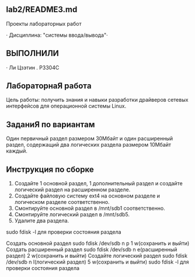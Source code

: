 ## lab2/README3.md
Проекты лабораторных работ

· Диcциnлинa: "сиcтемы ввoдa/вывoдa"·

## BЫПОЛHИЛИ

· Ли Цзэтин . P3304C

## ЛабораторнаЯ работa 

Цель работы: получить знания и навыки разработки драйверов сетевых интерфейсов для операционной системы Linux.

## ЗаданиЯ по вариантам

Один первичный раздел размером 30Мбайт и один  расширенный раздел,  содержащий  два  логических  раздела    размером  10Мбайт каждый.

## Инструкция по сборке
1. Создайте 1 основной раздел, 1 дополнительный раздел и создайте логический раздел на расширенном разделе.
2. Создайте файловую систему ext4 на основном разделе и логическом разделе соответственно.
3. Смонтируйте основной раздел в /mnt/sdb1 соответственно.
4. Смонтируйте логический раздел в /mnt/sdb5.
5. Удалите два раздела.

sudo fdisk -l для проверки состояния раздела
 
Создать основной раздел
sudo fdisk /dev/sdb
n
p
1
w(сохранить и выйти)
Создать расширенный раздел
sudo fdisk /dev/sdb
n
e(расширенный раздел)
2
w(сохранить и выйти)
Создайте логический раздел
sudo fdisk /dev/sdb
n
l(логический раздел)
5
w(сохранить и выйти)
sudo fdisk -l для проверки состояния раздела
